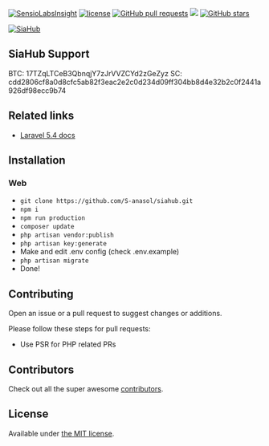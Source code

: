 [![SensioLabsInsight](https://insight.sensiolabs.com/projects/b07ae6ef-9750-4212-810b-8ac92f2eaf06/mini.png)](https://insight.sensiolabs.com/projects/b07ae6ef-9750-4212-810b-8ac92f2eaf06) [![license](https://img.shields.io/github/license/S-anasol/siahub.svg)](https://github.com/S-anasol/siahub) [![GitHub pull requests](https://img.shields.io/github/issues-pr/S-anasol/siahub.svg)]() [![](https://img.shields.io/github/issues-closed-raw/S-anasol/siahub.svg)]() [![GitHub stars](https://img.shields.io/github/stars/S-anasol/siahub.svg?style=social&label=Star)]()

<p align="center">

[![SiaHub](http://siahub.info/img/siahub_big.png)](http://siahub.info/)

</p>


## SiaHub Support

BTC: 17TZqLTCeB3QbnqjY7zJrVVZCYd2zGeZyz
SC: cdd2806cf8a0d8cfc5ab82f3eac2e2c0d234d09ff304bb8d4e32b2c0f2441a926df98ecc9b74

## Related links
- [Laravel 5.4 docs](https://laravel.com/docs/5.4)

## Installation

### Web
- ``git clone https://github.com/S-anasol/siahub.git``
- ``npm i``
- ``npm run production``
- ``composer update``
- ``php artisan vendor:publish``
- ``php artisan key:generate``
- Make and edit .env config (check .env.example)
- ``php artisan migrate``
- Done!

## Contributing

Open an issue or a pull request to suggest changes or additions.

Please follow these steps for pull requests:
- Use PSR for PHP related PRs

## Contributors

Check out all the super awesome [contributors](https://github.com/S-anasol/siahub/graphs/contributors).


## License

Available under [the MIT license](http://mths.be/mit).
